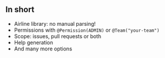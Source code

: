 ## In short

* Airline library: no manual parsing!
* Permissions with `@Permission(ADMIN)` or `@Team("your-team")`
* Scope: issues, pull requests or both
* Help generation
* And many more options